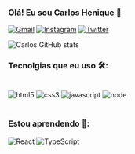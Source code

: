 
### Olá! Eu sou Carlos Henique 👋
[![Gmail](https://img.shields.io/badge/Gmail-D14836?style=for-the-badge&logo=gmail&logoColor=white)](mailto:carloshenriquealmeida52@gmail.com)
[![Instagram](https://img.shields.io/badge/Instagram-E4405F?style=for-the-badge&logo=instagram&logoColor=white)](https://www.instagram.com/carloos_1207/)
[![Twitter](https://img.shields.io/badge/Twitter-1DA1F2?style=for-the-badge&logo=twitter&logoColor=white)](https://twitter.com/carloos_1207)

![Carlos GitHub stats](https://github-readme-stats.vercel.app/api?username=CarlosAlmeida1&show_icons=true&theme=radical)

### Tecnolgias que eu uso 🛠️:
<div style='display: inline_block'><br/>
<img align='center' alt='html5' src='https://img.shields.io/badge/HTML5-E34F26?style=for-the-badge&logo=html5&logoColor=white'>
<img align='center' alt='css3' src='https://img.shields.io/badge/CSS3-1572B6?style=for-the-badge&logo=css3&logoColor=white'>
<img align='center' alt='javascript' src='https://img.shields.io/badge/JavaScript-F7DF1E?style=for-the-badge&logo=javascript&logoColor=black'>
<img align='center' alt='node' src='https://img.shields.io/badge/Node.js-43853D?style=for-the-badge&logo=node.js&logoColor=white'>
</div>
<br/>

### Estou aprendendo 🔎:
<div style='display: inline_block'>
<img align='center' alt="React" src='https://img.shields.io/badge/React-20232A?style=for-the-badge&logo=react&logoColor=61DAFB'>
<img align='center' alt="TypeScript" src='https://img.shields.io/badge/TypeScript-007ACC?style=for-the-badge&logo=typescript&logoColor=white'>
</div>

